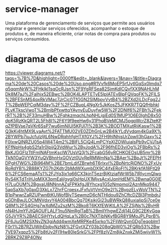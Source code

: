 # service-manager
Uma plataforma de gerenciamento de serviços que permite aos usuários registrar e gerenciar serviços oferecidos, acompanhar o estoque de produtos e, de maneira eficiente, criar notas de compra para produtos ou serviços consumidos.

# diagrama de casos de uso
https://viewer.diagrams.net/?tags=%7B%7D&highlight=0000ff&edit=_blank&layers=1&nav=1&title=Diagrama%20de%20Casos%20de%20Uso.png#R1Vvfk6MoEP5rfJytIGqSx0lmdq7q5qqmNrW%2FHklkI1sqOcRJsn%2F9YgRFSea82SjmKdICQvfXX9NAHLhMDk8M7aJ%2FaIhjx52EBwc%2BOK4LAPTETyE5lpIATEvBlpFQVqoFK%2FILS%2BFESnMS4qxRkVMac7JrCjc0TfGGN2SIMbpvVvtB4%2BZXd2iLDcFqg2JT%2BpWEPCqlM3day%2F%2FCZBupL4NgXr5JkKosZ5JFKKR7TQQfHbhklPLyKTkscVwoT%2BmlbPfxwttqYAynvEuDuyfw5W%2F2DNIf6%2FBh%2FekrRT%2B%2F33muHBw%2FqhkzmqchLhpNHLigjEd0S1MUP1O6E0IghD8x50dpK5RzKkQRT2L5Fh8I%2F6Y9f9eeHw6y31PhqBVeMCMJ5pgpWcrZ8ZteKPqZfPBVse7qVKr6SsP7wu6imNIUl5KPJI7l%2B3K%2BODTMXutRijKasw1%2BQ3kKj4htMX9LyaAyt%2FATTMU02VE0ZDhGnLw2B4IkYLdVvdqm4kGa9X%2BYWPb7iuJcfulzljtL6NwDRqhhfgHTXfGYJ%2FH9hlNhjsUrZpwIl3hGaxy%2F0IxwQlNRZU05p4lW4T4m2%2BIFL5CiQ4LmPCYpXlZOWluiaIsPb9vCVJ1sAKFfNpHs4gbS2fa1r0IpijQ3VdWur%2ByJodA%2F96fhED3viOg%2FBbRs%2BkKJGGFlzTtlFmlNAFtmKsclW7UsVQ3j%2FcabG56yRCHKOEOsUB5mr%2BTkN1OaGVYW3YuQVBhnHxGOVzt0UvReRMWmNa%2BAer%2BpJt%2FEPHDPgH7WG%2Bi964M%2BE7bmLdifZBrwh6T6rlxvl%2BpNrtcRjDNO%2FxUvRoRdYB%2B88KYZG7h2Kdtr2bMdWXumbDX9C4jfxERoFI%2BKrkfA18FtQ96%2FCS6emaATs1%2FJYq3ix1q66CX3kjnT5ezrBjKtziafWrW5b7IRIycmQlwoRyS4KTdTriHJqMXX3pmEaVgygj0sHpUX1MjvsAcxIJqnHdEM%2Bwna0G0lEH7LuOUM%2BgvaU8NNnnAZsFPKkfgJ8Yhcxg1G5zNmpmol2AznMkq94475apSaXb7g0axD3XkLx7ZhrFCrqesxJFxfuVtVmO9e2I%2BypzELyWoVTN%2B1pPwwrZaRZUPwn6tKUWofBlyTSewmzD6cNTHldou9ZhCftcDZBl3PmbdrJpGDhBwJLOCMNVdxvY4A004BbcQq70KsikjGi23uBWRkQ88uxiaIjpSi7ce0eQ8M%2FS4GHg7wXdMZu2szM%2Bko8T6KXfEWjKtLA%2FZSjNs%2ByHRnN4HJmYFJtQAOUFLALF1nu5NmRglTaB%2BmllYhgwEZdj14LG9C2EKyGqaG5JVYR%2BAECSjHYtyLdQHqLa%2B0c7NXTibNKyfBGR8Y9MoJPLPprB%2F6JjuGM2SXNyZN3giAdd4wmXeMRPKe45xrko%2FljWrQynGDgTeqoblm1F0r1%2B7RZUWihEbjbyNzN8%2FGvtXZY03b208qQbW0%2FQRb53%2Bw7VE97xqpz5%2Fb8tUv2Fl1Hw80leSrkG%2FPf8zlVZm8jkZnxkZMj5wjivW1%2BRKZ9Z8P4ONv